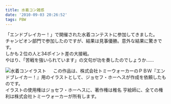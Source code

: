 ```yaml
---
title: 水着コン雑感
date: '2010-09-03 20:26:52'
tags: PBW
---
```


「エンドブレイカー！」で開催された水着コンテストに参加してきました。  
チャンピオン部門で参加したのですが、結果は見事優勝。意外な結果に驚きです。  
しかも２位の人と34ポイント差の大接戦。  
やはり、「苦戦を強いられています」の文句が功を奏したのでしょうか……

![水着コンイラスト](c11046_pzen_1.jpg)
　
この作品は、株式会社トミーウォーカーのＰＢＷ『エンドブレイカー！』用のイラストとして、ジョセフ・ホーヘスが作成を依頼したものです。  
イラストの使用権はジョセフ・ホーヘスに、著作権は椎名 亨絵師に、全ての権利は株式会社トミーウォーカーが所有します。

